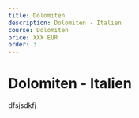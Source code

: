 ```yaml
---
title: Dolomiten
description: Dolomiten - Italien
course: Dolomiten
price: XXX EUR
order: 3
---
```


# Dolomiten - Italien

dfsjsdkfj
